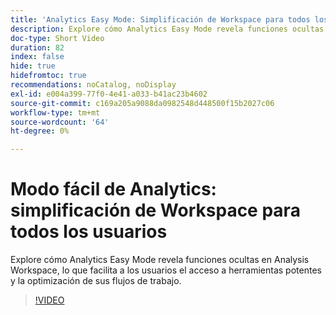 ```yaml
---
title: 'Analytics Easy Mode: Simplificación de Workspace para todos los usuarios'
description: Explore cómo Analytics Easy Mode revela funciones ocultas en Analysis Workspace, lo que facilita a los usuarios el acceso a herramientas potentes y la optimización de sus flujos de trabajo.
doc-type: Short Video
duration: 82
index: false
hide: true
hidefromtoc: true
recommendations: noCatalog, noDisplay
exl-id: e004a399-77f0-4e41-a033-b41ac23b4602
source-git-commit: c169a205a9088da0982548d448500f15b2027c06
workflow-type: tm+mt
source-wordcount: '64'
ht-degree: 0%

---
```


# Modo fácil de Analytics: simplificación de Workspace para todos los usuarios

Explore cómo Analytics Easy Mode revela funciones ocultas en Analysis Workspace, lo que facilita a los usuarios el acceso a herramientas potentes y la optimización de sus flujos de trabajo.

<!-- 62_S102_3442449_82_analytics-easy-mode-simplifying-workspace-for-all-users -->
>[!VIDEO](https://video.tv.adobe.com/v/3459718/?learn=on&enablevpops=true&captions=spa)
